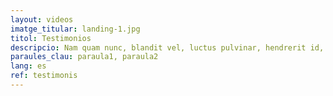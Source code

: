 ```yaml
---
layout: videos
imatge_titular: landing-1.jpg
titol: Testimonios
descripcio: Nam quam nunc, blandit vel, luctus pulvinar, hendrerit id, lorem.
paraules_clau: paraula1, paraula2
lang: es
ref: testimonis
---
```

